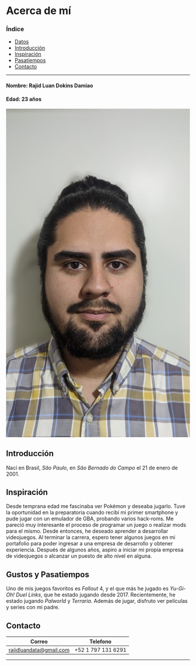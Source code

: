 # Acerca de mí
### Índice
- [Datos](#nombre-rajid-luan-dokins-damiao)
- [Introducción](#introducción)
- [Inspiración](#inspiración)
- [Pasatiempos](#gustos-y-pasatiempos)
- [Contacto](#contacto)
 
---
#### **Nombre:** Rajid Luan Dokins Damiao
#### **Edad:** 23 años
 
 ![Foto personal](./IMG/Foto%20formal.jpg)
 
## Introducción
 Nací en Brasil, _São Paulo_, en _São Bernado do Campo_ el 21 de enero de 2001. 
 
 ## Inspiración
 Desde temprana edad me fascinaba ver Pokémon y deseaba jugarlo. Tuve la oportunidad en la preparatoria cuando recibí mi primer smartphone y pude jugar con un emulador de GBA, probando varios hack-roms. Me pareció muy interesante el proceso de programar un juego o realizar mods para el mismo. Desde entonces, he deseado aprender a desarrollar videojuegos. Al terminar la carrera, espero tener algunos juegos en mi portafolio para poder ingresar a una empresa de desarrollo y obtener experiencia. Después de algunos años, aspiro a iniciar mi propia empresa de videojuegos o alcanzar un puesto de alto nivel en alguna.
 
 ## Gustos y Pasatiempos
 Uno de mis juegos favoritos es _Fallout_ 4, y el que más he jugado es _Yu-Gi-Oh! Duel Links_, que he estado jugando desde 2017. Recientemente, he estado jugando _Palworld_ y _Terraria_. Además de jugar, disfruto ver películas y series con mi padre.
 
 ## Contacto
 |Correo|Telefono|
 |-|-|
 |rajidluandata@gmail.com|+52 1 797 131 6291|
---